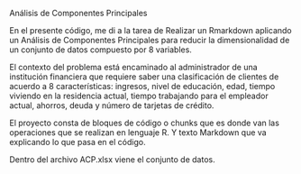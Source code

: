 Análisis de Componentes Principales

En el presente código, me di a la tarea de Realizar un Rmarkdown aplicando un Análisis de Componentes Principales para reducir la dimensionalidad de un
conjunto de datos compuesto por 8 variables.

El contexto del problema está encaminado al administrador de una institución financiera que requiere saber una clasificación de clientes de acuerdo a 8 características:
ingresos, nivel de educación, edad, tiempo viviendo en la residencia actual, tiempo trabajando para el empleador actual, ahorros, deuda y número de tarjetas de crédito.

El proyecto consta de bloques de código o chunks que es donde van las operaciones que se realizan en lenguaje R. Y texto Markdown que va explicando lo que pasa en el 
código.

Dentro del archivo ACP.xlsx viene el conjunto de datos. 
